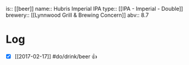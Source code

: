 is:: [[beer]]
name:: Hubris Imperial IPA
type:: [[IPA - Imperial - Double]]
brewery:: [[Lynnwood Grill & Brewing Concern]]
abv:: 8.7

# Log
- [x] [[2017-02-17]] #do/drink/beer 👍
